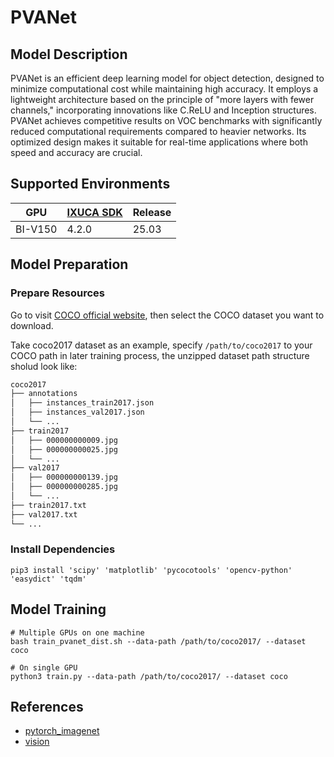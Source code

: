 # PVANet

## Model Description

PVANet is an efficient deep learning model for object detection, designed to minimize computational cost while
maintaining high accuracy. It employs a lightweight architecture based on the principle of "more layers with fewer
channels," incorporating innovations like C.ReLU and Inception structures. PVANet achieves competitive results on VOC
benchmarks with significantly reduced computational requirements compared to heavier networks. Its optimized design
makes it suitable for real-time applications where both speed and accuracy are crucial.

## Supported Environments

| GPU    | [IXUCA SDK](https://gitee.com/deep-spark/deepspark#%E5%A4%A9%E6%95%B0%E6%99%BA%E7%AE%97%E8%BD%AF%E4%BB%B6%E6%A0%88-ixuca) | Release |
|--------|-----------|---------|
| BI-V150 | 4.2.0     |  25.03  |

## Model Preparation

### Prepare Resources

Go to visit [COCO official website](https://cocodataset.org/#download), then select the COCO dataset you want to
download.

Take coco2017 dataset as an example, specify `/path/to/coco2017` to your COCO path in later training process, the
unzipped dataset path structure sholud look like:

```bash
coco2017
├── annotations
│   ├── instances_train2017.json
│   ├── instances_val2017.json
│   └── ...
├── train2017
│   ├── 000000000009.jpg
│   ├── 000000000025.jpg
│   └── ...
├── val2017
│   ├── 000000000139.jpg
│   ├── 000000000285.jpg
│   └── ...
├── train2017.txt
├── val2017.txt
└── ...
```

### Install Dependencies

```shell
pip3 install 'scipy' 'matplotlib' 'pycocotools' 'opencv-python' 'easydict' 'tqdm'
```

## Model Training

```shell
# Multiple GPUs on one machine
bash train_pvanet_dist.sh --data-path /path/to/coco2017/ --dataset coco

# On single GPU
python3 train.py --data-path /path/to/coco2017/ --dataset coco
```

## References

- [pytorch_imagenet](https://github.com/sanghoon/pytorch_imagenet)
- [vision](https://github.com/pytorch/vision)